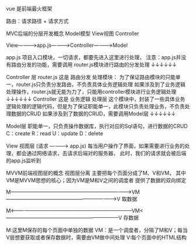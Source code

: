 
vue 是前端最火框架

路由：请求路径 + 请求方式

MVC后端的分层开发概念 Model模型 View视图 Controller

View————>app.js————>Controller————>Model

app.js
    项目入口模块，一切请求，都要先进入这里进行处理，
    注意：app.js并没有路由分发的功能，需要调用
    router.js模块进行路由的分发处理
                ↓↓↓↓↓↓

Controller 层
    router.js
    这是 路由分发 处理模块：
    为了保证路由模块的只能单一，router.js只负责分发路由，不负责具体业务逻辑处理
    如果涉及到了业务逻辑处理操作，router.js就无能为力了，只能用controller模块进行业务逻辑处理
                ↓↓↓↓↓↓
    Controller
    这是 业务逻辑 处理层
    这个模块中，封装了一些具体业务逻辑处理的逻辑代码，但是为了保证职能单一，此模块只负责处理业务，不负责处理数据的CRUD
    如果涉及到了数据的CRUD，需要调用Model层
                ↓↓↓↓↓↓

Model层
    职能单一，只负责操作数据库，执行对应的Sql语句，进行数据的CRUD
    C：create
    R：read
    U：update
    D：delete

View 视图层  (请求 ————> app.js)
    每当用户操作了界面，如果需要进行业务的处理，都会通过网络请求，去请求后端对的服务器，
    此时，我们的请求就会被后端的app.js监听到

MVVM前端视图层的概念 视图层分离 主要把每个页面分成了M、V和VM，
其中VM是MVVM思想的核心；因为VM是M和V之间的调度者
    提供了数据的双向绑定

M————————————————————————>VM——————————————————————>V  取数据

M<————————————————————————VM<——————————————————————V  存数据

M:这里M保存的每个页面中单独的数据 
VM：是一个调度者，分隔了M和V；每当V层想要获取或者保存数据时，需要由VM做中间处理
V:每个页面中的HTML结构



